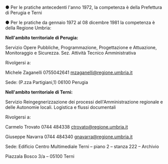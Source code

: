 ●	Per le pratiche antecedenti l'anno 1972, la competenza è della Prefettura di Perugia e Terni

●	Per le pratiche da gennaio 1972 al 08 dicembre 1981 la competenza è della Regione Umbria:

**Nell'ambito territoriale di Perugia:**

Servizio Opere Pubbliche, Programmazione, Progettazione e Attuazione, Monitoraggio e Sicurezza. Sez. Attività Tecnico Amministrativa

Rivolgersi a:

Michele Zaganelli 0755042641 mzaganelli@regione.umbria.it

Sede: (P.zza Partigiani,1) 06100 Perugia


**Nell'ambito territoriale di Terni:**

Servizio Reingegnerizzazione dei processi dell'Amministrazione regionale e delle Autonomie locali. Logistica e flussi documentali

Rivolgersi a:

Carmelo Trovato    0744 484338  ctrovato@regione.umbria.it

Giuseppe Navarra   0744 484340 gnavarra@regione.umbria.it

Sede: Edificio Centro Multimediale Terni – piano 2 – stanza 222 – Archivio

Piazzala Bosco 3/a – 05100 Terni
